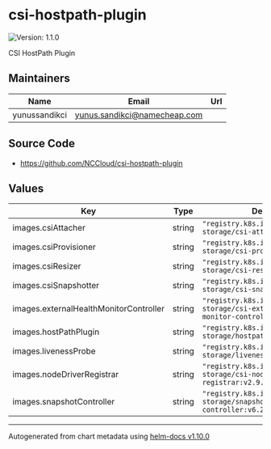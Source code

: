 # csi-hostpath-plugin

![Version: 1.1.0](https://img.shields.io/badge/Version-1.1.0-informational?style=flat-square)

CSI HostPath Plugin

## Maintainers

| Name | Email | Url |
| ---- | ------ | --- |
| yunussandikci | <yunus.sandikci@namecheap.com> |  |

## Source Code

* <https://github.com/NCCloud/csi-hostpath-plugin>

## Values

| Key | Type | Default | Description |
|-----|------|---------|-------------|
| images.csiAttacher | string | `"registry.k8s.io/sig-storage/csi-attacher:v4.4.0"` |  |
| images.csiProvisioner | string | `"registry.k8s.io/sig-storage/csi-provisioner:v3.6.0"` |  |
| images.csiResizer | string | `"registry.k8s.io/sig-storage/csi-resizer:v1.9.0"` |  |
| images.csiSnapshotter | string | `"registry.k8s.io/sig-storage/csi-snapshotter:v6.2.1"` |  |
| images.externalHealthMonitorController | string | `"registry.k8s.io/sig-storage/csi-external-health-monitor-controller:v0.10.0"` |  |
| images.hostPathPlugin | string | `"registry.k8s.io/sig-storage/hostpathplugin:v1.12.1"` |  |
| images.livenessProbe | string | `"registry.k8s.io/sig-storage/livenessprobe:v2.11.0"` |  |
| images.nodeDriverRegistrar | string | `"registry.k8s.io/sig-storage/csi-node-driver-registrar:v2.9.0"` |  |
| images.snapshotController | string | `"registry.k8s.io/sig-storage/snapshot-controller:v6.2.1"` |  |

----------------------------------------------
Autogenerated from chart metadata using [helm-docs v1.10.0](https://github.com/norwoodj/helm-docs/releases/v1.10.0)
